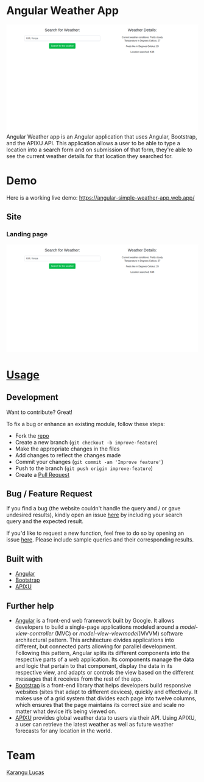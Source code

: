 # Angular Weather App
![This image displays the homepage for Angular Weather app](src/assets/weather_app.png)
Angular Weather app is an Angular application that uses Angular, Bootstrap, and the APIXU API. This application allows a user to be able to type a location into a search form and on submission of that form, they're able to see the current weather details for that location they searched for.

# Demo
Here is a working live demo: https://angular-simple-weather-app.web.app/

## Site
### Landing page

![This image displays the homepage for Angular Weather app](src/assets/weather_app.png)

# [Usage](https://angular-simple-weather-app.web.app/)
## Development
Want to contribute? Great!

To fix a bug or enhance an existing module, follow these steps:

- Fork the [repo](https://github.com/lwairore/angular-weather-app.git)
- Create a new branch (`git checkout -b improve-feature`)
- Make the appropriate changes in the files
- Add changes to reflect the changes made
- Commit your changes (`git commit -am 'Improve feature'`)
- Push to the branch (`git push origin improve-feature`)
- Create a [Pull Request](https://github.com/lwairore/angular-weather-app/compare)

## Bug / Feature Request
If you find a bug (the website couldn't handle the query and / or gave undesired results), kindly open an issue [here](https://github.com/lwairore/angular-weather-app/issues/new) by including your search query and the expected result.

If you'd like to request a new function, feel free to do so by opening an issue [here](https://github.com/lwairore/angular-weather-app/issues/new). Please include sample queries and their corresponding results.


## Built with
- [Angular](https://angular.io/)
- [Bootstrap](https://getbootstrap.com/)
- [APIXU](https://www.apixu.com/)

## Further help

- [Angular](https://angular.io/) is a front-end web framework built by Google. It allows developers to build a single-page applications modeled around a *model-view-controller* (MVC) or *model-view-viewmodel*(MVVM) software architectural pattern. This architecture divides applications into different, but connected parts allowing for parallel development. Following this pattern, Angular splits its different components into the respective parts of a web application. Its components manage the data and logic that pertain to that component, display the data in its respective view, and adapts or controls the view based on the different messages that it receives from the rest of the app.
- [Bootstrap](https://getbootstrap.com/) is a front-end library that helps developers build responsive websites (sites that adapt to different devices), quickly and effectively. It makes use of a grid system that divides each page into twelve columns, which ensures that the page maintains its correct size and scale no matter what device it’s being viewed on.
- [APIXU](https://www.apixu.com/) provides global weather data to users via their API. Using APIXU, a user can retrieve the latest weather as well as future weather forecasts for any location in the world.

# Team
[Karangu Lucas](https://github.com/lwairore)